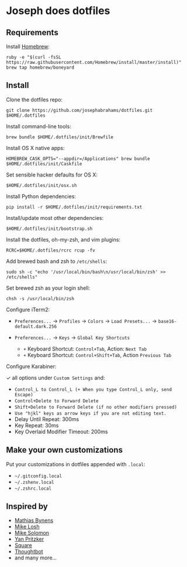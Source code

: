 Joseph does dotfiles
====================


Requirements
------------

Install [Homebrew](http://brew.sh/):

    ruby -e "$(curl -fsSL https://raw.githubusercontent.com/Homebrew/install/master/install)"
    brew tap homebrew/boneyard


Install
-------

Clone the dotfiles repo:

    git clone https://github.com/josephabrahams/dotfiles.git $HOME/.dotfiles

Install command-line tools:

    brew bundle $HOME/.dotfiles/init/Brewfile

Install OS X native apps:

    HOMEBREW_CASK_OPTS="--appdir=/Applications" brew bundle $HOME/.dotfiles/init/Caskfile

Set sensible hacker defaults for OS X:

    $HOME/.dotfiles/init/osx.sh

Install Python dependencies:

    pip install -r $HOME/.dotfiles/init/requirements.txt

Install/update most other dependencies:

    $HOME/.dotfiles/init/bootstrap.sh

Install the dotfiles, oh-my-zsh, and vim plugins:

    RCRC=$HOME/.dotfiles/rcrc rcup -fv

Add brewed bash and zsh to `/etc/shells`:

    sudo sh -c "echo '/usr/local/bin/bash\n/usr/local/bin/zsh' >> /etc/shells"

Set brewed zsh as your login shell:

    chsh -s /usr/local/bin/zsh

Configure iTerm2:

* `Preferences...` &rarr; `Profiles` &rarr; `Colors` &rarr; `Load Presets...` &rarr; `base16-default.dark.256`

* `Preferences...` &rarr; `Keys` &rarr; `Global Key Shortcuts`
    * `+` Keyboard Shortcut: `Control+Tab`, Action: `Next Tab`
    * `+` Keyboard Shortcut: `Control+Shift+Tab`, Action `Previous Tab`

Configure Karabiner:

&#x2713; all options under `Custom Settings` and:

* `Control_L to Control_L (+ When you type Control_L only, send Escape)`
* `Control+Delete to Forward Delete`
* `Shift+Delete to Forward Delete (if no other modifiers pressed)`
* `Use "hjkl" keys as arrow keys if you are not editing text.`
* Delay Until Repeat: 300ms
* Key Repeat: 30ms
* Key Overlaid Modifier Timeout: 200ms


Make your own customizations
----------------------------

Put your customizations in dotfiles appended with `.local`:

* `~/.gitconfig.local`
* `~/.zshenv.local`
* `~/.zshrc.local`


## Inspired by
* [Mathias Bynens](http://joseph.is/104CHsR)
* [Mike Losh](http://joseph.is/1zNYLIu)
* [Mike Solomon](http://joseph.is/1sLgmai)
* [Yan Pritzker](http://joseph.is/1yNOLLe)
* [Square](http://joseph.is/1FZKGbF)
* [Thoughtbot](http://joseph.is/1FZKRUl)
* and many more...

